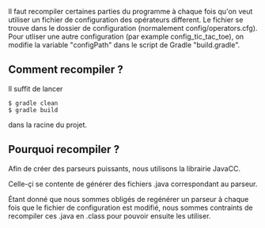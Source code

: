 Il faut recompiler certaines parties du programme à chaque fois qu'on veut utiliser un fichier de configuration des opérateurs different. Le fichier se trouve dans le dossier de configuration (normalement config/operators.cfg). Pour utliser une autre configuration (par example config_tic_tac_toe), on modifie la variable "configPath" dans le script de Gradle "build.gradle".

Comment recompiler ?
-
Il suffit de lancer

```
$ gradle clean
$ gradle build
```
dans la racine du projet.


Pourquoi recompiler ?
-

Afin de créer des parseurs puissants, nous utilisons la librairie JavaCC.

Celle-çi se contente de générer des fichiers .java correspondant au parseur.

Étant donné que nous sommes obligés de regénérer un parseur à chaque fois que le fichier de configuration est modifié, nous sommes contraints de recompiler ces .java en .class pour pouvoir ensuite les utiliser.